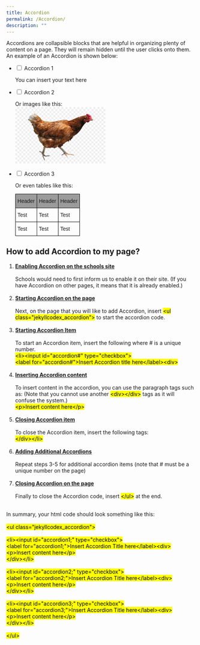 ```yaml
---
title: Accordion
permalink: /Accordion/
description: ""
---
```

<p>Accordions are collapsible blocks that are helpful in organizing plenty of content on a page. They will remain hidden until the user clicks onto them.
<br>An example of an Accordion is shown below:</p>

<ul class="jekyllcodex_accordion">
<li><input id="accordion1;" type="checkbox">
<label for="accordion1;">Accordion 1</label><div>
<p>You can insert your text here</p>
</div></li>
<li><input id="accordion2;" type="checkbox">
<label for="accordion2;">Accordion 2</label><div>
<p>Or images like this:<br><img src="/images/chicken.jpg" style="width:50%"></p>
</div></li>
<li><input id="accordion3;" type="checkbox">
<label for="accordion3;">Accordion 3</label><div>
<p>Or even tables like this:<br><style type="text/css">
.tg  {border-collapse:collapse;border-spacing:0;}
.tg td{border-color:black;border-style:solid;border-width:1px;font-family:Arial, sans-serif;font-size:14px;
  overflow:hidden;padding:10px 5px;word-break:normal;}
.tg th{border-color:black;border-style:solid;border-width:1px;font-family:Arial, sans-serif;font-size:14px;
  font-weight:normal;overflow:hidden;padding:10px 5px;word-break:normal;}
.tg .tg-vs2s{background-color:#9b9b9b;border-color:#000000;text-align:left;vertical-align:top}
.tg .tg-73oq{border-color:#000000;text-align:left;vertical-align:top}
</style>
<table class="tg">
<thead>
  <tr>
    <th class="tg-vs2s">Header</th>
    <th class="tg-vs2s">Header</th>
    <th class="tg-vs2s">Header</th>
  </tr>
</thead>
<tbody>
  <tr>
    <td class="tg-73oq">Test</td>
    <td class="tg-73oq">Test</td>
    <td class="tg-73oq">Test</td>
  </tr>
  <tr>
    <td class="tg-73oq">Test</td>
    <td class="tg-73oq">Test</td>
    <td class="tg-73oq">Test</td>
  </tr>
</tbody>
</table></p>
</div></li>
</ul>

<div><h2>How to add Accordion to my page?</h2>
<ol>
<li><b><u>Enabling Accordion on the schools site</u></b><br><br>
Schools would need to first inform us to enable it on their site.  (If you have Accordion on other pages, it means that it is already enabled.)</li><br>

<li><b><u>Starting Accordion on the page</u></b><br><br>
Next, on the page that you will like to add Accordion, insert <mark>&#60;ul class&#61;"jekyllcodex_accordion"&#62;</mark> to start the accordion code.</li><br>

<li><b><u>Starting Accordion Item</u></b><br><br>
To start an Accordion item, insert the following where &#35; is a unique number.<br><mark>
&#60;li&#62;&#60;input id&#61;"accordion&#35;" type&#61;"checkbox"&#62;<br>
&#60;label for&#61;"accordion&#35;"&#62;Insert Accordion title here&#60;&#47;label&#62;&#60;div&#62;</mark></li><br>

<li><b><u>Inserting Accordion content</u></b><br><br>
To insert content in the accordion, you can use the paragraph tags such as: (Note that you cannot use another <mark>&#60;div&#62;&#60;&#47;div&#62;</mark> tags as it will confuse the system.)<br>
<mark>&#60;p&#62;Insert content here&#60;&#47;p&#62;</mark></li><br>

<li><b><u>Closing Accordion item</u></b><br><br>
To close the Accordion item, insert the following tags:<br>
<mark>&#60;&#47;div&#62;&#60;&#47;li&#62;</mark></li><br>

<li><b><u>Adding Additional Accordions</u></b><br><br>
Repeat steps 3-5 for additional accordion items (note that # must be a unique number on the page)</li><br>

<li><b><u>Closing Accordion on the page</u></b><br><br>
Finally to close the Accordion code, insert <mark>&#60;&#47;ul&#62;</mark> at the end.</li><br>
</ol>

<p>
In summary, your html code should look something like this:
<br><br><mark>
&#60;ul class&#61;"jekyllcodex_accordion"&#62;<br><br>
&#60;li&#62;&#60;input id&#61;"accordion1;" type&#61;"checkbox"&#62;<br>
&#60;label for&#61;"accordion1;"&#62;Insert Accordion Title here&#60;&#47;label&#62;&#60;div&#62;<br>
&#60;p&#62;Insert content here&#60;&#47;p&#62;<br>&#60;&#47;div&#62;&#60;&#47;li&#62;<br><br>
&#60;li&#62;&#60;input id&#61;"accordion2;" type&#61;"checkbox"&#62;<br>
&#60;label for&#61;"accordion2;"&#62;Insert Accordion Title here&#60;&#47;label&#62;&#60;div&#62;<br>
&#60;p&#62;Insert content here&#60;&#47;p&#62;<br>&#60;&#47;div&#62;&#60;&#47;li&#62;<br><br>
&#60;li&#62;&#60;input id&#61;"accordion3;" type&#61;"checkbox"&#62;<br>
&#60;label for&#61;"accordion3;"&#62;Insert Accordion Title here&#60;&#47;label&#62;&#60;div&#62;<br>
&#60;p&#62;Insert content here&#60;&#47;p&#62;<br>&#60;&#47;div&#62;&#60;&#47;li&#62;<br><br>
&#60;&#47;ul&#62;</mark></p>
</div>